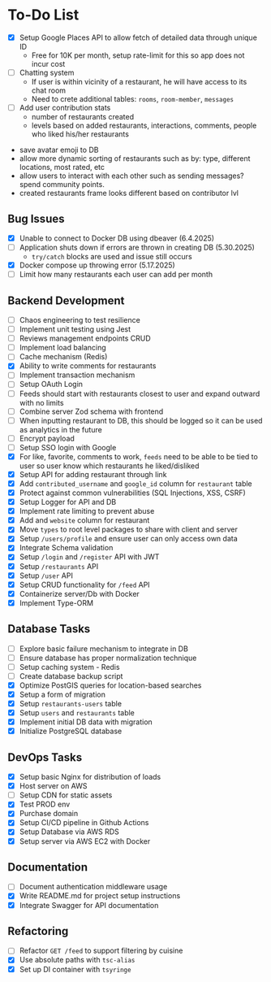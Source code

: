 # To-Do List

- [x] Setup Google Places API to allow fetch of detailed data through unique ID
  - Free for 10K per month, setup rate-limit for this so app does not incur cost
- [ ] Chatting system
  - If user is within vicinity of a restaurant, he will have access to its chat room
  - Need to crete additional tables: `rooms`, `room-member`, `messages`
- [ ] Add user contribution stats
  - number of restaurants created
  - levels based on added restaurants, interactions, comments, people who liked his/her restaurants
- save avatar emoji to DB
- allow more dynamic sorting of restaurants such as by: type, different locations, most rated, etc
- allow users to interact with each other such as sending messages? spend community points.
- created restaurants frame looks different based on contributor lvl

## Bug Issues

- [x] Unable to connect to Docker DB using dbeaver (6.4.2025)
- [ ] Application shuts down if errors are thrown in creating DB (5.30.2025)
  - `try/catch` blocks are used and issue still occurs
- [x] Docker compose up throwing error (5.17.2025)
- [ ] Limit how many restaurants each user can add per month

## Backend Development

- [ ] Chaos engineering to test resilience
- [ ] Implement unit testing using Jest
- [ ] Reviews management endpoints CRUD
- [ ] Implement load balancing
- [ ] Cache mechanism (Redis)
- [x] Ability to write comments for restaurants
- [ ] Implement transaction mechanism
- [ ] Setup OAuth Login
- [ ] Feeds should start with restaurants closest to user and expand outward with no limits
- [ ] Combine server Zod schema with frontend
- [ ] When inputting restaurant to DB, this should be logged so it can be used as analytics in the future
- [ ] Encrypt payload
- [ ] Setup SSO login with Google
- [x] For like, favorite, comments to work, `feeds` need to be able to be tied to user so user know which restaurants he liked/disliked
- [x] Setup API for adding restaurant through link
- [x] Add `contributed_username` and `google_id` column for `restaurant` table
- [x] Protect against common vulnerabilities (SQL Injections, XSS, CSRF)
- [x] Setup Logger for API and DB
- [x] Implement rate limiting to prevent abuse
- [x] Add and `website` column for restaurant
- [x] Move `types` to root level packages to share with client and server
- [x] Setup `/users/profile` and ensure user can only access own data
- [x] Integrate Schema validation
- [x] Setup `/login` and `/register` API with JWT
- [x] Setup `/restaurants` API
- [x] Setup `/user` API
- [x] Setup CRUD functionality for `/feed` API
- [x] Containerize server/Db with Docker
- [x] Implement Type-ORM

## Database Tasks

- [ ] Explore basic failure mechanism to integrate in DB
- [ ] Ensure database has proper normalization technique
- [ ] Setup caching system - Redis
- [ ] Create database backup script
- [x] Optimize PostGIS queries for location-based searches
- [x] Setup a form of migration
- [x] Setup `restaurants-users` table
- [x] Setup `users` and `restaurants` table
- [x] Implement initial DB data with migration
- [x] Initialize PostgreSQL database

## DevOps Tasks

- [x] Setup basic Nginx for distribution of loads
- [x] Host server on AWS
- [ ] Setup CDN for static assets
- [x] Test PROD env
- [x] Purchase domain
- [x] Setup CI/CD pipeline in Github Actions
- [x] Setup Database via AWS RDS
- [x] Setup server via AWS EC2 with Docker

## Documentation

- [ ] Document authentication middleware usage
- [x] Write README.md for project setup instructions
- [x] Integrate Swagger for API documentation

## Refactoring

- [ ] Refactor `GET /feed` to support filtering by cuisine
- [x] Use absolute paths with `tsc-alias`
- [x] Set up DI container with `tsyringe`
